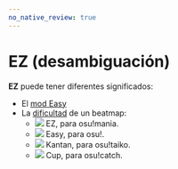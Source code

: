 ```yaml
---
no_native_review: true
---
```


# EZ (desambiguación)

**EZ** puede tener diferentes significados:

- El [mod Easy](/wiki/Game_modifier/Easy)
- La [dificultad](/wiki/Beatmap/Difficulty) de un beatmap:
  - ![](/wiki/shared/diff/easy-m.png) EZ, para osu!mania.
  - ![](/wiki/shared/diff/easy-o.png) Easy, para osu!.
  - ![](/wiki/shared/diff/easy-t.png) Kantan, para osu!taiko.
  - ![](/wiki/shared/diff/easy-c.png) Cup, para osu!catch.
